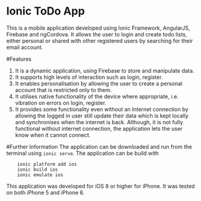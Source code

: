 # Ionic ToDo App
This is a mobile application developed using Ionic Framework, AngularJS, Firebase and ngCordova. It allows the user to login and create todo lists, either personal or shared with other registered users by searching for their email account.

#Features
1. It is a dynamic application, using Firebase to store and manipulate data. 
2. It supports high levels of interaction such as login, register. 
3. It enables personalisation by allowing the user to create a personal account that is restricted only to them. 
4. It utilises native functionality of the device where appropriate, i.e. vibration on errors on login, register. 
5. It provides some functionality even without an Internet connection by allowing the logged in user still update their data which is kept locally and synchronises when the internet is back. Although, it is not fully functional without internet connection, the application lets the user know when it cannot connect.  

#Further Information
The application can be downloaded and run from the terminal using `ionic serve`.
The application can be build with 
```
	ionic platform add ios
	ionic build ios
	ionic emulate ios
```
This application was developed for iOS 8 or higher for iPhone. It was tested on both iPhone 5 and iPhone 6.

